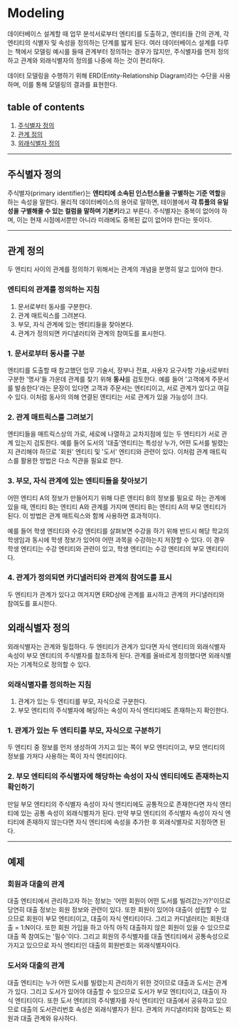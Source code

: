 # Modeling
데이터베이스 설계할 때 업무 분석서로부터 엔티티를 도출하고, 엔티티들 간의 관계, 각 엔티티의 식별자 및 속성을 정의하는 단계를 밟게 된다. 여러 데이터베이스 설계를 다루는 책에서 모델링 예시를 들때 관계부터 정의하는 경우가 많지만, 주식별자를 먼저 정의하고 관계와 외래식별자의 정의를 나중에 하는 것이 편리하다. 

데이터 모델링을 수행하기 위해 ERD(Entity-Relationship Diagram)라는 수단을 사용하며, 이를 통해 모델링의 결과를 표현한다.


## table of contents
1. [주식별자 정의](#주식별자-정의)
1. [관계 정의](#관계-정의)
1. [외래식별자 정의](#외래식별자-정의)


---

## 주식별자 정의
주식별자(primary identifier)는 **엔티티에 소속된 인스턴스들을 구별하는 기준 역할**을 하는 속성을 말한다. 물리적 데이터베이스의 용어로 말하면, 테이블에서 **각 튜플의 유일성을 구별해줄 수 있는 컬럼을 말하며 기본키**라고 부른다. 주식별자는 중복이 없어야 하며, 이는 현재 시점에서뿐만 아니라 미래에도 중복된 값이 없어야 한다는 뜻이다. 



---


## 관계 정의
두 엔티티 사이의 관계를 정의하기 위해서는 관계의 개념을 분명히 알고 있어야 한다. 

### 엔티티의 관계를 정의하는 지침
1. 문서로부터 동사를 구분한다.
1. 관계 매트릭스를 그려본다.
1. 부모, 자식 관계에 있는 엔티티들을 찾아본다.
1. 관계가 정의되면 카디낼러티와 관계의 참여도를 표시한다. 

### 1. 문서로부터 동사를 구분
엔티티를 도출할 때 참고했던 업무 기술서, 장부나 전표, 사용자 요구사항 기술서로부터 구분한 '명사'들 가운데 관계를 찾기 위해 **동사**를 검토한다. 예를 들어 '고객에게 주문서를 발송한다'라는 문장이 있다면 고객과 주문서는 엔티티이고, 서로 관계가 있다고 여길 수 있다. 이처럼 동사의 의해 연결된 엔티티는 서로 관계가 있을 가능성이 크다. 

### 2. 관계 매트릭스를 그려보기
엔티티들을 매트릭스상의 가로, 세로에 나열하고 교차지점에 있는 두 엔티티가 서로 관계 있는지 검토한다. 예를 들어 도서의 '대출'엔티티는 특성상 누가, 어떤 도서를 빌렸는지 관리해야 하므로 '회원' 엔티티 및 '도서' 엔티티와 관련이 있다. 이처럼 관계 매트릭스를 활용한 방법은 다소 직관을 필요로 한다.

### 3. 부모, 자식 관계에 있는 엔티티들을 찾아보기
어떤 엔티티 A의 정보가 만들어지기 위해 다른 엔티티 B의 정보를 필요로 하는 관계에 있을 때, 엔티티 B는 엔티티 A와 관계를 가지며 엔티티 B는 엔티티 A의 부모 엔티티가 된다. 이 방법은 관계 매트릭스와 함께 사용하면 효과적이다. 

예를 들어 학생 엔티티와 수강 엔티티를 살펴보면 수강을 하기 위해 반드시 해당 학교의 학생임과 동시에 학생 정보가 있어야 어떤 과목을 수강하는지 저장할 수 있다. 이 경우 학생 엔티티는 수강 엔티티와 관련이 있고, 학생 엔티티는 수강 엔티티의 부모 엔티티이다. 

### 4. 관계가 정의되면 카디낼러티와 관계의 참여도를 표시
두 엔티티가 관계가 있다고 여겨지면 ERD상에 관계를 표시하고 관계의 카디낼러티와 참여도를 표시한다.


## 외래식별자 정의
외래식별자는 관계와 밀접하다. 두 엔티티가 관계가 있다면 자식 엔티티의 외래식별자 속성이 부모 엔티티의 주식별자를 참조하게 된다. 관계를 올바르게 정의했다면 외래식별자는 기계적으로 정의할 수 있다.

### 외래식별자를 정의하는 지침
1. 관계가 있는 두 엔티티를 부모, 자식으로 구분한다.
1. 부모 엔티티의 주식별자에 해당하는 속성이 자식 엔티티에도 존재하는지 확인한다.

### 1. 관계가 있는 두 엔티티를 부모, 자식으로 구분하기
두 엔티티 중 정보를 먼저 생성하여 가지고 있는 쪽이 부모 엔티티이고, 부모 엔티티의 정보를 가져다 사용하는 쪽이 자식 엔티티이다.

### 2. 부모 엔티티의 주식별자에 해당하는 속성이 자식 엔티티에도 존재하는지 확인하기
만일 부모 엔티티의 주식별자 속성이 자식 엔티티에도 공통적으로 존재한다면 자식 엔티티에 있는 공통 속성이 외래식별자가 된다. 만약 부모 엔티티의 주식별자 속성이 자식 엔티티에 존재하지 않는다면 자식 엔티티에 속성을 추가한 후 외래식별자로 지정하면 된다.

---


## 예제

### 회원과 대출의 관계
대출 엔티티에서 관리하고자 하는 정보는 '어떤 회원이 어떤 도서를 빌려갔는가?'이므로 당연히 대출 정보는 회원 정보와 관련이 있다. 또한 회원이 있어야 대출이 성립할 수 있으므로 회원이 부모 엔티티이고, 대출이 자식 엔티티이다. 그리고 카디낼러티는 회원:대출 = 1:N이다. 또한 회원 가입을 하고 아직 아직 대출하지 않은 회원이 있을 수 있으므로 대출 쪽 참여도는 '필수'이다. 그리고 회원의 주식별자를 대출 엔티티에서 공통속성으로 가지고 있으므로 자식 엔티티인 대출의 회원번호는 외래식별자이다. 

### 도서와 대출의 관계
대출 엔티티는 누가 어떤 도서를 빌렸는지 관리하기 위한 것이므로 대출과 도서는 관계가 있다. 그리고 도서가 있어야 대출할 수 있으므로 도서가 부모 엔티티이고, 대출이 자식 엔티티이다. 또한 도서 엔티티의 주식별자를 자식 엔티티인 대출에서 공유하고 있으므로 대출의 도서관리번호 속성은 외래식별자가 된다. 관계의 카디낼러티와 참여도는 회원과 대출 관계와 유사하다. 
